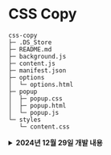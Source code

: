 # CSS Copy

```
css-copy
├─ .DS_Store
├─ README.md
├─ background.js
├─ content.js
├─ manifest.json
├─ options
│  └─ options.html
├─ popup
│  ├─ popup.css
│  ├─ popup.html
│  └─ popup.js
└─ styles
   └─ content.css
```

<details>
<summary><b>2024년 12월 29일 개발 내용</b></summary>

### **On/Off 버튼 구현**

- 화면 우측 하단에 CSS Copy 기능의 활성화/비활성화 버튼을 추가.
- 버튼의 상태(ON/OFF)를 로컬 스토리지를 통해 저장하고 UI와 동기화.

---

### **CSS 정보 시각화 창 제작**

- 마우스를 HTML 요소 위에 올릴 때, 해당 요소의 CSS 스타일 정보를 화면 하단에 시각적으로 표시.
- 표시 정보:
  - HTML 태그 이름과 클래스
  - 요소의 크기(Width x Height)
  - 폰트 정보(Font Family, Font Size)
  - 유효한 CSS 속성(속성 값과 색상 미리보기 포함).

---

### **CSS 속성 필터링 및 미리보기 추가**

- 유효한 CSS 속성만 필터링하여 표시.
- `box-shadow`, `color` 등의 속성을 시각적으로 확인할 수 있도록 색상 미리보기 구현.

---

### **마우스 이벤트 연동**

- `mouseover`, `mouseout` 이벤트를 활용해 실시간으로 CSS 정보를 업데이트하고 초기화.

---

### **UI 스타일링**

</details>
